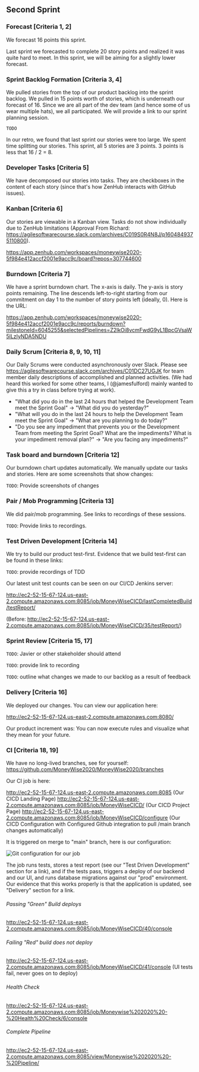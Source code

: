 ## Second Sprint

### Forecast [Criteria 1, 2]

We forecast 16 points this sprint.

Last sprint we forecasted to complete 20 story points and realized it was quite hard to meet. In this sprint, we will be aiming for a slightly lower forecast.

### Sprint Backlog Formation [Criteria 3, 4]

We pulled stories from the top of our product backlog into the sprint backlog. We pulled in 15 points worth of stories, which is underneath our forecast of 16. Since we are all part of the dev team (and hence some of us wear multiple hats), we all participated. We will provide a link to our sprint planning session.

`TODO`

In our retro, we found that last sprint our stories were too large. We spent time splitting our stories. This sprint, all 5 stories are 3 points. 3 points is less that 16 / 2 = 8.

### Developer Tasks [Criteria 5]

We have decomposed our stories into tasks. They are checkboxes in the content of each story (since that's how ZenHub interacts with GitHub issues).

### Kanban [Criteria 6]

Our stories are viewable in a Kanban view. Tasks do not show individually due to ZenHub limitations (Approval From Richard: https://agilesoftwarecourse.slack.com/archives/C019S0R4N8J/p1604849375110800).

https://app.zenhub.com/workspaces/moneywise2020-5f984e412accf2001e9acc9c/board?repos=307744600

### Burndown [Criteria 7]

We have a sprint burndown chart. The x-axis is daily. The y-axis is story points remaining. The line descends left-to-right starting from our commitment on day 1 to the number of story points left (ideally, 0). Here is the URL:

https://app.zenhub.com/workspaces/moneywise2020-5f984e412accf2001e9acc9c/reports/burndown?milestoneId=6045255&selectedPipelines=Z2lkOi8vcmFwdG9yL1BpcGVsaW5lLzIyNDA5NDU

### Daily Scrum [Criteria 8, 9, 10, 11]

Our Daily Scrums were conducted asynchronously over Slack. Please see https://agilesoftwarecourse.slack.com/archives/C01DC27UGJK for team member daily descriptions of accomplished and planned activities. (We had heard this worked for some other teams, I (@jamesfulford) mainly wanted to give this a try in class before trying at work). 

- "What did you do in the last 24 hours that helped the Development Team meet the Sprint Goal" -> "What did you do yesterday?"
- "What will you do in the last 24 hours to help the Development Team meet the Sprint Goal" -> "What are you planning to do today?"
- "Do you see any impediment that prevents you or the Development Team from meeting the Sprint Goal? What are the impediments? What is your impediment removal plan?" -> "Are you facing any impediments?"

### Task board and burndown [Criteria 12]

Our burndown chart updates automatically. We manually update our tasks and stories. Here are some screenshots that show changes:

`TODO`: Provide screenshots of changes

### Pair / Mob Programming [Criteria 13]

We did pair/mob programming. See links to recordings of these sessions.

`TODO`: Provide links to recordings.

### Test Driven Development [Criteria 14]

We try to build our product test-first. Evidence that we build test-first can be found in these links:

`TODO`: provide recordings of TDD

Our latest unit test counts can be seen on our CI/CD Jenkins server: 

http://ec2-52-15-67-124.us-east-2.compute.amazonaws.com:8085/job/MoneyWiseCICD/lastCompletedBuild/testReport/

(Before: http://ec2-52-15-67-124.us-east-2.compute.amazonaws.com:8085/job/MoneyWiseCICD/35/testReport/)

### Sprint Review [Criteria 15, 17]

`TODO`: Javier or other stakeholder should attend

`TODO`: provide link to recording

`TODO`: outline what changes we made to our backlog as a result of feedback

### Delivery [Criteria 16]

We deployed our changes. You can view our application here:

http://ec2-52-15-67-124.us-east-2.compute.amazonaws.com:8080/

Our product increment was:
You can now execute rules and visualize what they mean for your future. 

### CI [Criteria 18, 19]

We have no long-lived branches, see for yourself: https://github.com/MoneyWise2020/MoneyWise2020/branches

Our CI job is here:

http://ec2-52-15-67-124.us-east-2.compute.amazonaws.com:8085 (Our CICD Landing Page)
http://ec2-52-15-67-124.us-east-2.compute.amazonaws.com:8085/job/MoneyWiseCICD/ (Our CICD Project Page)
http://ec2-52-15-67-124.us-east-2.compute.amazonaws.com:8085/job/MoneyWiseCICD/configure (Our CICD Configuration with Configured Github integration to pull /main branch changes automatically)

It is triggered on merge to "main" branch, here is our configuration:

![Git configuration for our job](https://drive.google.com/uc?export=download&id=1mebWOSkeImMrN2MxvvZHr0_KAtomLbD2)

The job runs tests, stores a test report (see our "Test Driven Development" section for a link), and if the tests pass, triggers a deploy of our backend and our UI, and runs database migrations against our "prod" environment. Our evidence that this works properly is that the application is updated, see "Delivery" section for a link.

###### Passing "Green" Build deploys

http://ec2-52-15-67-124.us-east-2.compute.amazonaws.com:8085/job/MoneyWiseCICD/40/console

###### Failing "Red" build does not deploy

http://ec2-52-15-67-124.us-east-2.compute.amazonaws.com:8085/job/MoneyWiseCICD/41/console (UI tests fail, never goes on to deploy)

###### Health Check 

http://ec2-52-15-67-124.us-east-2.compute.amazonaws.com:8085/job/Moneywise%202020%20-%20Health%20Check/6/console

###### Complete Pipeline 

http://ec2-52-15-67-124.us-east-2.compute.amazonaws.com:8085/view/Moneywise%202020%20-%20Pipeline/

